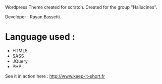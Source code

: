 Wordpress Theme created for scratch.
Created for the group "Hallucinés".

Developer : Rayan Bassetti.

# Language used : 
- HTML5
- SASS
- JQuery
- PHP

See it in action here : http://www.keep-it-short.fr
